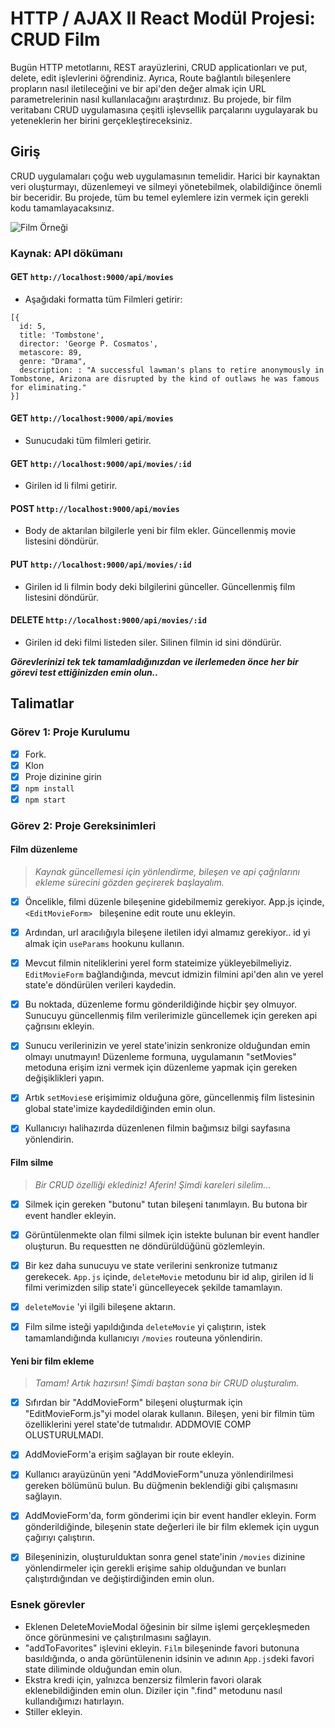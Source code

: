 # HTTP / AJAX II React Modül Projesi: CRUD Film

Bugün HTTP metotlarını, REST arayüzlerini, CRUD applicationları ve put, delete, edit işlevlerini öğrendiniz. Ayrıca, Route bağlantılı bileşenlere propların nasıl iletileceğini ve bir api'den değer almak için URL parametrelerinin nasıl kullanılacağını araştırdınız. Bu projede, bir film veritabanı CRUD uygulamasına çeşitli işlevsellik parçalarını uygulayarak bu yeteneklerin her birini gerçekleştireceksiniz.


## Giriş
CRUD uygulamaları çoğu web uygulamasının temelidir. Harici bir kaynaktan veri oluşturmayı, düzenlemeyi ve silmeyi yönetebilmek, olabildiğince önemli bir beceridir. Bu projede, tüm bu temel eylemlere izin vermek için gerekli kodu tamamlayacaksınız.

![Film Örneği](proje-hedefi.gif)

### Kaynak: API dökümanı 

#### GET `http://localhost:9000/api/movies`
- Aşağıdaki formatta tüm Filmleri getirir:
```
[{
  id: 5,
  title: 'Tombstone',
  director: 'George P. Cosmatos',
  metascore: 89,
  genre: "Drama",
  description: : "A successful lawman's plans to retire anonymously in Tombstone, Arizona are disrupted by the kind of outlaws he was famous for eliminating."
}]
```
#### GET `http://localhost:9000/api/movies`
- Sunucudaki tüm filmleri getirir.

#### GET `http://localhost:9000/api/movies/:id`
- Girilen id li filmi getirir.

#### POST `http://localhost:9000/api/movies`
- Body de aktarılan bilgilerle yeni bir film ekler. Güncellenmiş movie listesini döndürür.

#### PUT `http://localhost:9000/api/movies/:id`
- Girilen id li filmin body deki bilgilerini günceller. Güncellenmiş film listesini döndürür.

#### DELETE `http://localhost:9000/api/movies/:id`
- Girilen id deki filmi listeden siler. Silinen filmin id sini döndürür.


***Görevlerinizi tek tek tamamladığınızdan ve ilerlemeden önce her bir görevi test ettiğinizden emin olun..***

## Talimatlar
### Görev 1: Proje Kurulumu
* [x] Fork.
* [x] Klon
* [x] Proje dizinine girin
* [x] `npm install`
* [x] `npm start`

### Görev 2: Proje Gereksinimleri
#### Film düzenleme
> *Kaynak güncellemesi için yönlendirme, bileşen ve api çağrılarını ekleme sürecini gözden geçirerek başlayalım.*

* [x] Öncelikle, filmi düzenle bileşenine gidebilmemiz gerekiyor. App.js içinde,  `<EditMovieForm> ` bileşenine edit route unu ekleyin.

* [x] Ardından, url aracılığıyla bileşene iletilen idyi almamız gerekiyor.. id yi almak için `useParams` hookunu kullanın.

* [x] Mevcut filmin niteliklerini yerel form stateimize yükleyebilmeliyiz. `EditMovieForm` bağlandığında, mevcut idmizin filmini api'den alın ve yerel state'e döndürülen verileri kaydedin.

* [x] Bu noktada, düzenleme formu gönderildiğinde hiçbir şey olmuyor. Sunucuyu güncellenmiş film verilerimizle güncellemek için gereken api çağrısını ekleyin.

* [x] Sunucu verilerinizin ve yerel state'inizin senkronize olduğundan emin olmayı unutmayın! Düzenleme formuna, uygulamanın "setMovies" metoduna erişim izni vermek için düzenleme yapmak için gereken değişiklikleri yapın.

* [x] Artık `setMovies`e erişimimiz olduğuna göre, güncellenmiş film listesinin global state'imize kaydedildiğinden emin olun.

* [x] Kullanıcıyı halihazırda düzenlenen filmin bağımsız bilgi sayfasına yönlendirin.

#### Film silme
> *Bir CRUD özelliği eklediniz! Aferin! Şimdi kareleri silelim...*

* [x] Silmek için gereken "butonu" tutan bileşeni tanımlayın. Bu butona bir event handler ekleyin.

* [x] Görüntülenmekte olan filmi silmek için istekte bulunan bir event handler oluşturun. Bu requestten ne döndürüldüğünü gözlemleyin.

* [x] Bir kez daha sunucuyu ve state verilerini senkronize tutmanız gerekecek. `App.js` içinde, `deleteMovie` metodunu bir id alıp, girilen id li filmi verimizden silip state'i güncelleyecek şekilde tamamlayın.

* [x] `deleteMovie` 'yi ilgili bileşene aktarın.

* [x] Film silme isteği yapıldığında `deleteMovie` yi çalıştırın, istek tamamlandığında kullanıcıyı `/movies` routeuna yönlendirin.

#### Yeni bir film ekleme
> *Tamam! Artık hazırsın! Şimdi baştan sona bir CRUD oluşturalım.*

* [x] Sıfırdan bir "AddMovieForm" bileşeni oluşturmak için "EditMovieForm.js"yi model olarak kullanın. Bileşen, yeni bir filmin tüm özelliklerini yerel state'de tutmalıdır. ADDMOVIE COMP OLUSTURULMADI.

* [x] AddMovieForm'a erişim sağlayan bir route ekleyin.

* [x] Kullanıcı arayüzünün yeni "AddMovieForm"unuza yönlendirilmesi gereken bölümünü bulun. Bu düğmenin beklendiği gibi çalışmasını sağlayın.

* [x] AddMovieForm'da, form gönderimi için bir event handler ekleyin. Form gönderildiğinde, bileşenin state değerleri ile bir film eklemek için uygun çağırıyı çalıştırın.

* [x] Bileşeninizin, oluşturulduktan sonra genel state'inin `/movies` dizinine yönlendirmeler için gerekli erişime sahip olduğundan ve bunları çalıştırdığından ve değiştirdiğinden emin olun.

### Esnek görevler
- Eklenen DeleteMovieModal öğesinin bir silme işlemi gerçekleşmeden önce görünmesini ve çalıştırılmasını sağlayın.
- "addToFavorites" işlevini ekleyin. `Film` bileşeninde favori butonuna basıldığında, o anda görüntülenenin idsinin ve adının `App.js`deki favori state diliminde olduğundan emin olun.
- Ekstra kredi için, yalnızca benzersiz filmlerin favori olarak eklenebildiğinden emin olun. Diziler için ".find" metodunu nasıl kullandığımızı hatırlayın.
- Stiller ekleyin.
